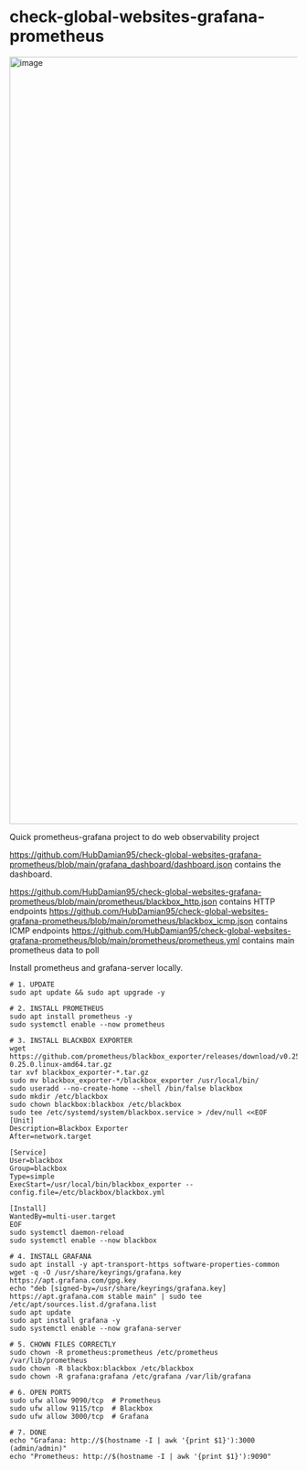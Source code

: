 # check-global-websites-grafana-prometheus

<img width="2335" height="1343" alt="image" src="https://github.com/user-attachments/assets/81c62a7b-d57e-484b-a051-4c31746e6b65" />

Quick prometheus-grafana project to do web observability project

https://github.com/HubDamian95/check-global-websites-grafana-prometheus/blob/main/grafana_dashboard/dashboard.json contains the dashboard.

https://github.com/HubDamian95/check-global-websites-grafana-prometheus/blob/main/prometheus/blackbox_http.json contains HTTP endpoints
https://github.com/HubDamian95/check-global-websites-grafana-prometheus/blob/main/prometheus/blackbox_icmp.json contains ICMP endpoints
https://github.com/HubDamian95/check-global-websites-grafana-prometheus/blob/main/prometheus/prometheus.yml contains main prometheus data to poll 

Install prometheus and grafana-server locally.

```
# 1. UPDATE
sudo apt update && sudo apt upgrade -y

# 2. INSTALL PROMETHEUS
sudo apt install prometheus -y
sudo systemctl enable --now prometheus

# 3. INSTALL BLACKBOX EXPORTER
wget https://github.com/prometheus/blackbox_exporter/releases/download/v0.25.0/blackbox_exporter-0.25.0.linux-amd64.tar.gz
tar xvf blackbox_exporter-*.tar.gz
sudo mv blackbox_exporter-*/blackbox_exporter /usr/local/bin/
sudo useradd --no-create-home --shell /bin/false blackbox
sudo mkdir /etc/blackbox
sudo chown blackbox:blackbox /etc/blackbox
sudo tee /etc/systemd/system/blackbox.service > /dev/null <<EOF
[Unit]
Description=Blackbox Exporter
After=network.target

[Service]
User=blackbox
Group=blackbox
Type=simple
ExecStart=/usr/local/bin/blackbox_exporter --config.file=/etc/blackbox/blackbox.yml

[Install]
WantedBy=multi-user.target
EOF
sudo systemctl daemon-reload
sudo systemctl enable --now blackbox

# 4. INSTALL GRAFANA
sudo apt install -y apt-transport-https software-properties-common
wget -q -O /usr/share/keyrings/grafana.key https://apt.grafana.com/gpg.key
echo "deb [signed-by=/usr/share/keyrings/grafana.key] https://apt.grafana.com stable main" | sudo tee /etc/apt/sources.list.d/grafana.list
sudo apt update
sudo apt install grafana -y
sudo systemctl enable --now grafana-server

# 5. CHOWN FILES CORRECTLY
sudo chown -R prometheus:prometheus /etc/prometheus /var/lib/prometheus
sudo chown -R blackbox:blackbox /etc/blackbox
sudo chown -R grafana:grafana /etc/grafana /var/lib/grafana

# 6. OPEN PORTS
sudo ufw allow 9090/tcp  # Prometheus
sudo ufw allow 9115/tcp  # Blackbox
sudo ufw allow 3000/tcp  # Grafana

# 7. DONE
echo "Grafana: http://$(hostname -I | awk '{print $1}'):3000 (admin/admin)"
echo "Prometheus: http://$(hostname -I | awk '{print $1}'):9090"
```
